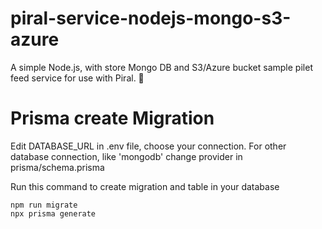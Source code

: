 # piral-service-nodejs-mongo-s3-azure
A simple Node.js, with store Mongo DB and S3/Azure bucket sample pilet feed service for use with Piral. 🚀


# Prisma create Migration
Edit DATABASE_URL in .env file, choose your connection.
For other database connection, like 'mongodb' change provider in prisma/schema.prisma

Run this command to create migration and table in your database
```
npm run migrate
npx prisma generate
```